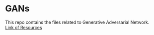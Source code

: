 # GANs
This repo contains the files related to Generative Adversarial Network.<br>
[Link of Resources](https://en.wikipedia.org/wiki/Generative_adversarial_network)
